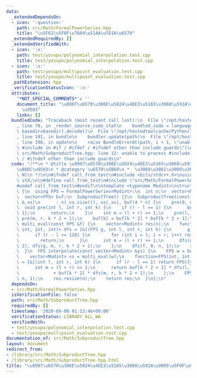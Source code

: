 ```yaml
---
data:
  _extendedDependsOn:
  - icon: ':question:'
    path: src/Math/FormalPowerSeries.hpp
    title: "\u5F62\u5F0F\u7684\u51AA\u7D1A\u6570"
  _extendedRequiredBy: []
  _extendedVerifiedWith:
  - icon: ':x:'
    path: test/yosupo/polynomial_interpolation.test.cpp
    title: test/yosupo/polynomial_interpolation.test.cpp
  - icon: ':x:'
    path: test/yosupo/multipoint_evaluation.test.cpp
    title: test/yosupo/multipoint_evaluation.test.cpp
  _pathExtension: hpp
  _verificationStatusIcon: ':x:'
  attributes:
    '*NOT_SPECIAL_COMMENTS*': ''
    document_title: "\u8907\u6570\u306E\u5024\u4EE3\u5165\u3068\u591A\u9805\u5F0F\u88DC\
      \u9593"
    links: []
  bundledCode: "Traceback (most recent call last):\n  File \"/opt/hostedtoolcache/Python/3.8.5/x64/lib/python3.8/site-packages/onlinejudge_verify/documentation/build.py\"\
    , line 70, in _render_source_code_stat\n    bundled_code = language.bundle(stat.path,\
    \ basedir=basedir).decode()\n  File \"/opt/hostedtoolcache/Python/3.8.5/x64/lib/python3.8/site-packages/onlinejudge_verify/languages/cplusplus.py\"\
    , line 191, in bundle\n    bundler.update(path)\n  File \"/opt/hostedtoolcache/Python/3.8.5/x64/lib/python3.8/site-packages/onlinejudge_verify/languages/cplusplus_bundle.py\"\
    , line 398, in update\n    raise BundleErrorAt(path, i + 1, \"unable to process\
    \ #include in #if / #ifdef / #ifndef other than include guards\")\nonlinejudge_verify.languages.cplusplus_bundle.BundleErrorAt:\
    \ src/Math/SubproductTree.hpp: line 12: unable to process #include in #if / #ifdef\
    \ / #ifndef other than include guards\n"
  code: "/**\n * @title \u8907\u6570\u306E\u5024\u4EE3\u5165\u3068\u591A\u9805\u5F0F\
    \u88DC\u9593\n * @category \u6570\u5B66\n *  \u3069\u3061\u3089\u3082O(N log^2\
    \ N)\n */\n\n#ifndef call_from_test\n#include <bits/stdc++.h>\nusing namespace\
    \ std;\n\n#define call_from_test\n#include \"src/Math/FormalPowerSeries.hpp\"\n\
    #undef call_from_test\n#endif\n\ntemplate <typename Modint>\nstruct SubproductTree\
    \ {\n  using FPS = FormalPowerSeries<Modint>;\n  int n;\n  vector<Modint> xs;\n\
    \  vector<FPS> buf;\n  SubproductTree() {}\n  SubproductTree(const vector<Modint>\
    \ &_xs)\n      : n(_xs.size()), xs(_xs), buf(4 * n) {\n    pre(0, n, 1);\n  }\n\
    \  void pre(int l, int r, int k) {\n    if (r - l == 1) {\n      buf[k] = {-xs[l],\
    \ 1};\n      return;\n    }\n    int m = (l + r) >> 1;\n    pre(l, m, k * 2),\
    \ pre(m, r, k * 2 + 1);\n    buf[k] = buf[k * 2] * buf[k * 2 + 1];\n  }\n  vector<Modint>\
    \ multi_eval(const FPS &f) {\n    vector<Modint> res(n);\n    function<void(FPS,\
    \ int, int, int)> dfs = [&](FPS g, int l, int r, int k) {\n      g %= buf[k];\n\
    \      if (r - l <= 128) {\n        for (int i = l; i < r; i++) res[i] = g.eval(xs[i]);\n\
    \        return;\n      }\n      int m = (l + r) >> 1;\n      dfs(g, l, m, k *\
    \ 2), dfs(g, m, r, k * 2 + 1);\n    };\n    dfs(f, 0, n, 1);\n    return res;\n\
    \  }\n  FPS interpolate(const vector<Modint> &ys) {\n    FPS w = buf[1].diff();\n\
    \    vector<Modint> vs = multi_eval(w);\n    function<FPS(int, int, int)> dfs\
    \ = [&](int l, int r, int k) {\n      if (r - l == 1) return FPS({ys[l] / vs[l]});\n\
    \      int m = (l + r) >> 1;\n      return buf[k * 2 + 1] * dfs(l, m, k * 2)\n\
    \             + buf[k * 2] * dfs(m, r, k * 2 + 1);\n    };\n    FPS res = dfs(0,\
    \ n, 1);\n    res.resize(n);\n    return res;\n  }\n};\n"
  dependsOn:
  - src/Math/FormalPowerSeries.hpp
  isVerificationFile: false
  path: src/Math/SubproductTree.hpp
  requiredBy: []
  timestamp: '2020-09-08 01:13:46+09:00'
  verificationStatus: LIBRARY_ALL_WA
  verifiedWith:
  - test/yosupo/polynomial_interpolation.test.cpp
  - test/yosupo/multipoint_evaluation.test.cpp
documentation_of: src/Math/SubproductTree.hpp
layout: document
redirect_from:
- /library/src/Math/SubproductTree.hpp
- /library/src/Math/SubproductTree.hpp.html
title: "\u8907\u6570\u306E\u5024\u4EE3\u5165\u3068\u591A\u9805\u5F0F\u88DC\u9593"
---
```

